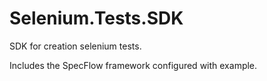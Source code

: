 # Selenium.Tests.SDK
SDK for creation selenium tests.

Includes the SpecFlow framework configured with example.
